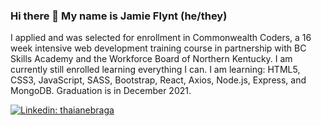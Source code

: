 ### Hi there 👋  My name is Jamie Flynt (he/they)


I applied and was selected for enrollment in Commonwealth Coders, a 16 week intensive web development training course in partnership with BC Skills Academy and the Workforce Board of Northern Kentucky. I am currently still enrolled learning everything I can. I am learning: HTML5, CSS3, JavaScript, SASS, Bootstrap, React, Axios, Node.js, Express, and MongoDB. Graduation is in December 2021. 

[![Linkedin: thaianebraga](https://img.shields.io/badge/-Jamie_Flynt-blue?style=flat-square&logo=Linkedin&logoColor=white&link=https://www.linkedin.com/in/jamie-flynt88/)](https://www.linkedin.com/in/jamie-flynt88/)

<!--
**Jamflynt/Jamflynt** is a ✨ _special_ ✨ repository because its `README.md` (this file) appears on your GitHub profile.

Here are some ideas to get you started:

- 🔭 I’m currently working on ...
- 🌱 I’m currently learning ...
- 👯 I’m looking to collaborate on ...
- 🤔 I’m looking for help with ...
- 💬 Ask me about ...
- 📫 How to reach me: ...
- 😄 Pronouns: ...
- ⚡ Fun fact: ...
-->
